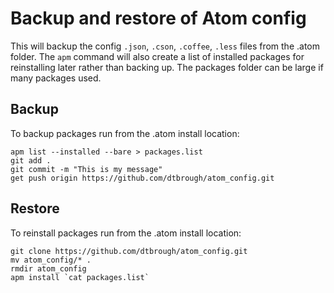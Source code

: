 # Backup and restore of Atom config
This will backup the config `.json`, `.cson`, `.coffee`, `.less` files from the .atom folder. The `apm` command will also create a list of installed packages for reinstalling later rather than backing up. The packages folder can be large if many packages used.

## Backup
To backup packages run from the .atom install location:
```
apm list --installed --bare > packages.list
git add .
git commit -m "This is my message"
get push origin https://github.com/dtbrough/atom_config.git
```

## Restore
To reinstall packages run from the .atom install location:
```
git clone https://github.com/dtbrough/atom_config.git
mv atom_config/* .
rmdir atom_config
apm install `cat packages.list`
```
